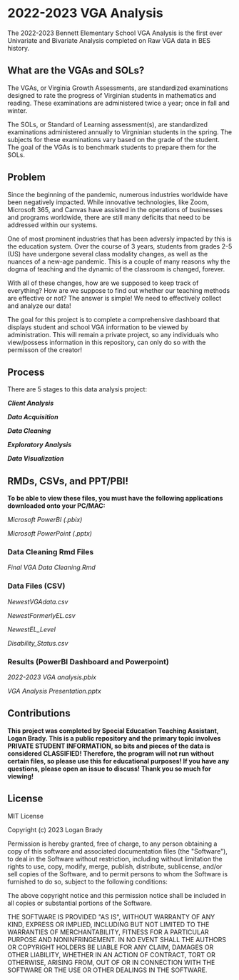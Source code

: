 # 2022-2023 VGA Analysis

The 2022-2023 Bennett Elementary School VGA Analysis is the first ever Univariate and Bivariate Analysis completed on Raw VGA data in BES history.

## What are the VGAs and SOLs?

The VGAs, or Virginia Growth Assessments, are standardized examinations designed to rate the progress of Virginian students in mathematics and reading. These examinations are administered twice a year; once in fall and winter. 

The SOLs, or Standard of Learning assessment(s), are standardized examinations administered annually to Virgninian students in the spring. The subjects for these examinations vary based on the grade of the student. The goal of the VGAs is to benchmark students to prepare them for the SOLs.

## Problem

Since the beginning of the pandemic, numerous industries worldwide have been negatively impacted. While innovative technologies, like Zoom, Microsoft 365, and Canvas have assisted in the operations of businesses and programs worldwide, there are still many deficits that need to be addressed within our systems.

One of most prominent industries that has been adversly impacted by this is the education system. Over the course of 3 years, students from grades 2-5 (US) have undergone several class modality changes, as well as the nuances of a new-age pandemic. This is a couple of many reasons why the dogma of teaching and the dynamic of the classroom is changed, forever. 

With all of these changes, how are we supposed to keep track of everything? How are we suppose to find out whether our teaching methods are effective or not? The answer is simple! We need to effectively collect and analyze our data!

The goal for this project is to complete a comprehensive dashboard that displays student and school VGA information to be viewed by administration. This will remain a private project, so any individuals who view/possess information in this repository, can only do so with the permisson of the creator!  

## Process

There are 5 stages to this data analysis project:  

***Client Analysis***

***Data Acquisition***

***Data Cleaning*** 

***Exploratory Analysis***

***Data Visualization***

## RMDs, CSVs, and PPT/PBI!

**To be able to view these files, you must have the following applications downloaded onto your PC/MAC:**

*Microsoft PowerBI (.pbix)*

*Microsoft PowerPoint (.pptx)*

### Data Cleaning Rmd Files
*Final VGA Data Cleaning.Rmd*

### Data Files (CSV) 
*NewestVGAdata.csv*

*NewestFormerlyEL.csv*

*NewestEL_Level*

*Disability_Status.csv*

### Results (PowerBI Dashboard and Powerpoint)

*2022-2023 VGA analysis.pbix*

*VGA Analysis Presentation.pptx*

## Contributions

**This project was completed by Special Education Teaching Assistant, Logan Brady. This is a public repository and the primary topic involves PRIVATE STUDENT INFORMATION, so bits and pieces of the data is considered CLASSIFIED! Therefore, the program will not run without certain files, so please use this for educational purposes! If you have any questions, please open an issue to discuss! Thank you so much for viewing!**

## License

MIT License

Copyright (c) 2023 Logan Brady

Permission is hereby granted, free of charge, to any person obtaining a copy
of this software and associated documentation files (the "Software"), to deal
in the Software without restriction, including without limitation the rights
to use, copy, modify, merge, publish, distribute, sublicense, and/or sell
copies of the Software, and to permit persons to whom the Software is
furnished to do so, subject to the following conditions:

The above copyright notice and this permission notice shall be included in all
copies or substantial portions of the Software.

THE SOFTWARE IS PROVIDED "AS IS", WITHOUT WARRANTY OF ANY KIND, EXPRESS OR
IMPLIED, INCLUDING BUT NOT LIMITED TO THE WARRANTIES OF MERCHANTABILITY,
FITNESS FOR A PARTICULAR PURPOSE AND NONINFRINGEMENT. IN NO EVENT SHALL THE
AUTHORS OR COPYRIGHT HOLDERS BE LIABLE FOR ANY CLAIM, DAMAGES OR OTHER
LIABILITY, WHETHER IN AN ACTION OF CONTRACT, TORT OR OTHERWISE, ARISING FROM,
OUT OF OR IN CONNECTION WITH THE SOFTWARE OR THE USE OR OTHER DEALINGS IN THE
SOFTWARE.
